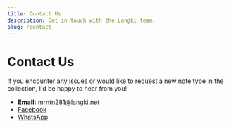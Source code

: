 ```yaml
---
title: Contact Us
description: Get in touch with the Langki team.
slug: /contact
---
```


# Contact Us

If you encounter any issues or would like to request a new note type in the collection, I'd be happy to hear from you!

- **Email:** [mrntn281@langki.net](mailto:mrntn281@langki.net)
- [Facebook](https://www.facebook.com/nguyen.thien.nghia.364641)
- [WhatsApp](https://wa.me/84385169963)

